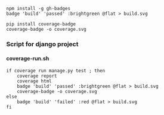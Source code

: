 ---
---

```shell
npm install -g gh-badges
badge 'build' 'passed' :brightgreen @flat > build.svg

pip install coverage-badge
coverage-badge -o coverage.svg
```

### Script for django project
#### coverage-run.sh
```shell
if coverage run manage.py test ; then
    coverage report
    coverage html
    badge 'build' 'passed' :brightgreen @flat > build.svg
    coverage-badge -o coverage.svg
else
    badge 'build' 'failed' :red @flat > build.svg
fi
```
